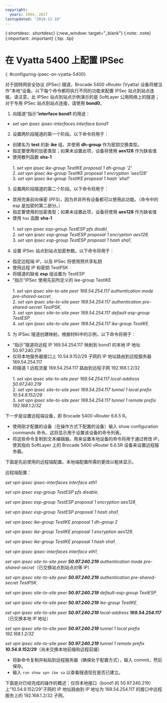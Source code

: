 ```yaml
---
copyright:
  years: 1994, 2017
lastupdated: "2018-11-10"
---
```


{:shortdesc: .shortdesc}
{:new_window: target="_blank"}
{:note: .note}
{:important: .important}
{:tip: .tip}

# 在 Vyatta 5400 上配置 IPSec
{: #configuring-ipsec-on-vyatta-5400}

对于因特网安全协议 (IPSec) 隧道，Brocade 5400 vRouter (Vyatta) 设备将被当作“本地”设备。以下每个命令都将执行不同的功能来配置 IPSec 站点到站点连接。请注意，此 IPSec 站点到站点示例演示的是 SoftLayer 公用网络上的隧道；对于专用 IPSec 站点到站点连接，请使用 **bond0**。

1. 向隧道“指示”**interface bond1** 的用途：

  * *set vpn ipsec ipsec-interfaces interface bond1*

2. 设置两阶段隧道的第一个阶段。以下命令将用于：

  * 创建名为 **test** 的新 **ike** 组，并使用 **dh-group** 作为密钥交换类型。
  * 指定要使用的加密类型；如果未设置此项，设备将使用 **aes128** 作为缺省值
  * 使用散列函数 **sha-1**<br/><br/>
  1\. *set vpn ipsec ike-group TestIKE proposal 1 dh-group '2'*<br/>
  2\. *set vpn ipsec ike-group TestIKE proposal 1 encryption 'aes128'*<br/>
  3\. *set vpn ipsec ike-group TestIKE proposal 1 hash 'sha1'*<br/>

3. 设置两阶段隧道的第二个阶段。以下命令将用于：

  * 禁用完美前向保密 (PFS)，因为并非所有设备都可以使用此功能。（命令中的 esp 是加密的第二部分。）
  * 指定要使用的加密类型；如果未设置此项，设备将使用 **aes128** 作为缺省值
  * 使用 `has` 函数 **sha-1**<br/><br/>
  1\. *set vpn ipsec esp-group TestESP pfs disabl۪*<br/>
  2\. *set vpn ipsec esp-group TestESP proposal 1 encryption aes128۪*<br/>
  3\. *set vpn ipsec esp-group TestESP proposal 1 hash sha1۪*<br/>

4. 设置 IPSec 站点到站点加密参数。以下命令将用于：

  * 指定远程端 IP，以及 IPSec 将使用预共享私钥
  * 使用远程 IP 和密钥 TestPSK
  * 将隧道的缺省 **esp** 组设置为 TestESP
  * “指示”IPSec 使用先前所定义的 ike-group TestIKE<br/><br/>
  1\. *set vpn ipsec site-to-site peer 169.54.254.117 authentication mode pre-shared-secret۪*<br/>
  2\. *set vpn ipsec site-to-site peer 169.54.254.117 authentication pre-shared-secret TestPSK۪*<br/>
  3\. *set vpn ipsec site-to-site peer 169.54.254.117 default-esp-group TestESP۪*<br/>
  4\. *set vpn ipsec site-to-site peer 169.54.254.117 ike-group TestIKE۪*<br/>

5. 为 IPSec 隧道创建映射。根据材料中的示例，以下命令将用于：

  * “指示”隧道将远程 IP 169.54.254.117 映射到 bond1 的本地 IP 地址 50.97.240.219
  * 仅将本地服务器接口上 10.54.9.152/29 子网的 IP 地址路由到远程服务器 169.54.254.117
  * 将隧道 1 远程流量 169.54.254.117 路由到远程子网 192.168.1.2/32<br/><br/>
  1\. *set vpn ipsec site-to-site peer 169.54.254.117 local-address ۪50.97.240.219*<br/>
  2\. *set vpn ipsec site-to-site peer 169.54.254.117 tunnel 1 local prefix 10.54.9.152/29*<br/>
  3\. *set vpn ipsec site-to-site peer 169.54.254.117 tunnel 1 remote prefix 192.168.1.2/32*<br/>

下一步是设置远程端设备，即 Brocade 5400 vRouter 6.6.5 R。

  * 使用刚才配置的设备（在操作方式下配置的设备）输入 show configuration commands 命令。这将显示用于设置该设备的命令列表。
  * 将这些命令复制到文本编辑器。用来设置本地设备的命令将用于通过修改 IP，使其指向 SoftLayer 上的 Brocade 5400 vRouter 6.6.5R 设备来设置远程服务器。

下面是先前使用的远程端配置。本地端配置所需的更改以粗体显示。

远程端配置：

*set vpn ipsec ipsec-interfaces interface eth1*

*set vpn ipsec esp-group TestESP pfs disable۪*

*set vpn ipsec esp-group TestESP proposal 1 encryption aes128۪*

*set vpn ipsec esp-group TestESP proposal 1 hash sha1۪*

*set vpn ipsec ike-group TestIKE proposal 1 dh-group 2*

*set vpn ipsec ike-group TestIKE proposal 1 encryption aes128۪*

*set vpn ipsec ike-group TestIKE proposal 1 hash sha1۪*

*set vpn ipsec ipsec-interfaces interface eth1۪*

*set vpn ipsec site-to-site peer **50.97.240.219** authentication mode pre-shared-secret*（已交换站点到站点对等 IP）

*set vpn ipsec site-to-site peer **50.97.240.219** authentication pre-shared-secret TestPSK۪*

*set vpn ipsec site-to-site peer **50.97.240.219** default-esp-group TestESP۪*

*set vpn ipsec site-to-site peer **50.97.240.219** ike-group TestIKE۪*

*set vpn ipsec site-to-site peer **50.97.240.219** local-address **169.54.254.117***（已交换本地 IP 地址）

*set vpn ipsec site-to-site peer **50.97.240.219** tunnel 1 local prefix 192.168.1.2/32*

*set vpn ipsec site-to-site peer **50.97.240.219** tunnel 1 remote prefix **10.54.9.152/29***（尚未交换本地前缀和远程前缀）

* 将新命令复制并粘贴到远程服务器（确保处于配置方式），输入 commit，然后保存。
* 输入 `run show vpn ike sa` 以查看隧道现在是否已建立。

下面是对已经完成的操作的概述：仅将本地接口（bond1 的 50.97.240.219）上“10.54.9.152/29”子网的 IP 地址路由到 IP 地址为 169.54.254.117 的接口中远程服务上的 192.168.1.2/32 子网。
